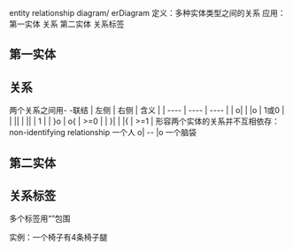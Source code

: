 entity relationship diagram/ erDiagram
定义：多种实体类型之间的关系
应用：第一实体 关系 第二实体 关系标签

## 第一实体
## 关系
两个关系之间用- -联结
| 左侧 | 右侧 | 含义 |
| ---- | ---- | ---- |
| o\|    | \|o     |  1或0    |
| \|\|    | \|\|     |  1    |
| }o    | o{     |  >=0    |
| }\|    | \|{     |  >=1    |
形容两个实体的关系并不互相依存：non-identifying relationship 
一个人 o| -- |o 一个脑袋
## 第二实体
## 关系标签
多个标签用“”包围

实例：一个椅子有4条椅子腿